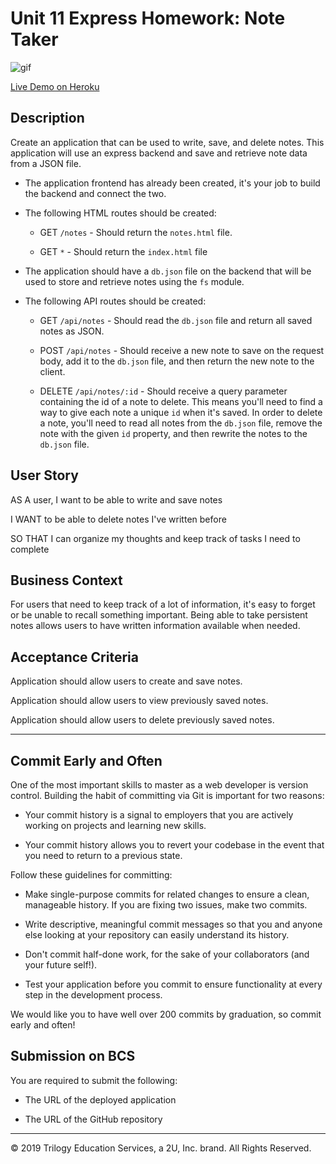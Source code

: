 # Unit 11 Express Homework: Note Taker

![gif](readme.png)

[Live Demo on Heroku](https://davenelson-note-taker.herokuapp.com)

## Description

Create an application that can be used to write, save, and delete notes. This application will use an express backend and save and retrieve note data from a JSON file.

-   The application frontend has already been created, it's your job to build the backend and connect the two.

-   The following HTML routes should be created:

    -   GET `/notes` - Should return the `notes.html` file.

    -   GET `*` - Should return the `index.html` file

-   The application should have a `db.json` file on the backend that will be used to store and retrieve notes using the `fs` module.

-   The following API routes should be created:

    -   GET `/api/notes` - Should read the `db.json` file and return all saved notes as JSON.

    -   POST `/api/notes` - Should receive a new note to save on the request body, add it to the `db.json` file, and then return the new note to the client.

    -   DELETE `/api/notes/:id` - Should receive a query parameter containing the id of a note to delete. This means you'll need to find a way to give each note a unique `id` when it's saved. In order to delete a note, you'll need to read all notes from the `db.json` file, remove the note with the given `id` property, and then rewrite the notes to the `db.json` file.

## User Story

AS A user, I want to be able to write and save notes

I WANT to be able to delete notes I've written before

SO THAT I can organize my thoughts and keep track of tasks I need to complete

## Business Context

For users that need to keep track of a lot of information, it's easy to forget or be unable to recall something important. Being able to take persistent notes allows users to have written information available when needed.

## Acceptance Criteria

Application should allow users to create and save notes.

Application should allow users to view previously saved notes.

Application should allow users to delete previously saved notes.

---

## Commit Early and Often

One of the most important skills to master as a web developer is version control. Building the habit of committing via Git is important for two reasons:

-   Your commit history is a signal to employers that you are actively working on projects and learning new skills.

-   Your commit history allows you to revert your codebase in the event that you need to return to a previous state.

Follow these guidelines for committing:

-   Make single-purpose commits for related changes to ensure a clean, manageable history. If you are fixing two issues, make two commits.

-   Write descriptive, meaningful commit messages so that you and anyone else looking at your repository can easily understand its history.

-   Don't commit half-done work, for the sake of your collaborators (and your future self!).

-   Test your application before you commit to ensure functionality at every step in the development process.

We would like you to have well over 200 commits by graduation, so commit early and often!

## Submission on BCS

You are required to submit the following:

-   The URL of the deployed application

-   The URL of the GitHub repository

---

© 2019 Trilogy Education Services, a 2U, Inc. brand. All Rights Reserved.
